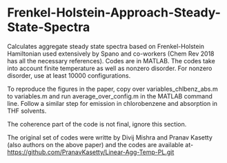 # Frenkel-Holstein-Approach-Steady-State-Spectra
Calculates aggregate steady state spectra based on Frenkel-Holstein Hamiltonian used extensively by Spano and co-workers (Chem Rev 2018 has all the necessary references). Codes are in MATLAB. The codes take into account finite temperature as well as nonzero disorder. For nonzero disorder, use at least 10000 configurations.

To reproduce the figures in the paper, copy over variables_chlbenz_abs.m to variables.m and run average_over_config.m in the MATLAB command line. Follow a similar step for emission in chlorobenzene and absorption in THF solvents.

The coherence part of the code is not final, ignore this section.

The original set of codes were writte by Divij Mishra and Pranav Kasetty (also authors on the above paper) and the codes are available at-
https://github.com/PranavKasetty/Linear-Agg-Temp-PL.git
